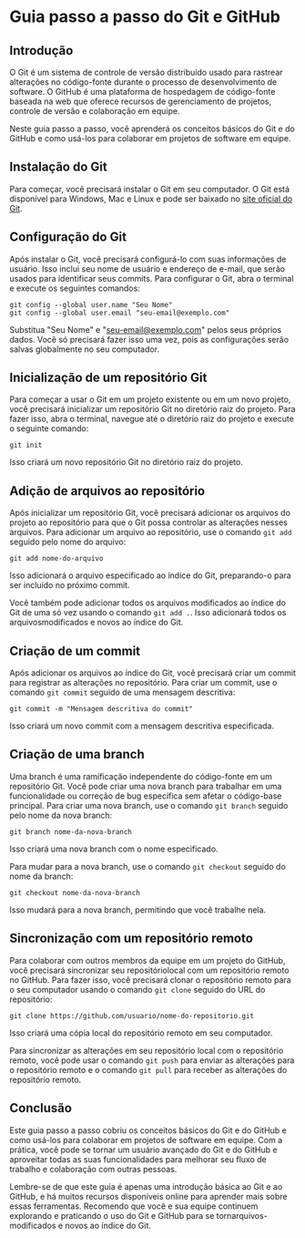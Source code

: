 # Guia passo a passo do Git e GitHub

## Introdução

O Git é um sistema de controle de versão distribuído usado para rastrear alterações no código-fonte durante o processo de desenvolvimento de software. O GitHub é uma plataforma de hospedagem de código-fonte baseada na web que oferece recursos de gerenciamento de projetos, controle de versão e colaboração em equipe.

Neste guia passo a passo, você aprenderá os conceitos básicos do Git e do GitHub e como usá-los para colaborar em projetos de software em equipe.

## Instalação do Git

Para começar, você precisará instalar o Git em seu computador. O Git está disponível para Windows, Mac e Linux e pode ser baixado no [site oficial do Git](https://git-scm.com/downloads).

## Configuração do Git

Após instalar o Git, você precisará configurá-lo com suas informações de usuário. Isso inclui seu nome de usuário e endereço de e-mail, que serão usados para identificar seus commits. Para configurar o Git, abra o terminal e execute os seguintes comandos:

```
git config --global user.name "Seu Nome"
git config --global user.email "seu-email@exemplo.com"
```

Substitua "Seu Nome" e "seu-email@exemplo.com" pelos seus próprios dados. Você só precisará fazer isso uma vez, pois as configurações serão salvas globalmente no seu computador.

## Inicialização de um repositório Git

Para começar a usar o Git em um projeto existente ou em um novo projeto, você precisará inicializar um repositório Git no diretório raiz do projeto. Para fazer isso, abra o terminal, navegue até o diretório raiz do projeto e execute o seguinte comando:

```
git init
```

Isso criará um novo repositório Git no diretório raiz do projeto.

## Adição de arquivos ao repositório

Após inicializar um repositório Git, você precisará adicionar os arquivos do projeto ao repositório para que o Git possa controlar as alterações nesses arquivos. Para adicionar um arquivo ao repositório, use o comando `git add` seguido pelo nome do arquivo:

```
git add nome-do-arquivo
```

Isso adicionará o arquivo especificado ao índice do Git, preparando-o para ser incluído no próximo commit.

Você também pode adicionar todos os arquivos modificados ao índice do Git de uma só vez usando o comando `git add .`. Isso adicionará todos os arquivosmodificados e novos ao índice do Git.

## Criação de um commit

Após adicionar os arquivos ao índice do Git, você precisará criar um commit para registrar as alterações no repositório. Para criar um commit, use o comando `git commit` seguido de uma mensagem descritiva:

```
git commit -m "Mensagem descritiva do commit"
```

Isso criará um novo commit com a mensagem descritiva especificada.

## Criação de uma branch

Uma branch é uma ramificação independente do código-fonte em um repositório Git. Você pode criar uma nova branch para trabalhar em uma funcionalidade ou correção de bug específica sem afetar o código-base principal. Para criar uma nova branch, use o comando `git branch` seguido pelo nome da nova branch:

```
git branch nome-da-nova-branch
```

Isso criará uma nova branch com o nome especificado.

Para mudar para a nova branch, use o comando `git checkout` seguido do nome da branch:

```
git checkout nome-da-nova-branch
```

Isso mudará para a nova branch, permitindo que você trabalhe nela.

## Sincronização com um repositório remoto

Para colaborar com outros membros da equipe em um projeto do GitHub, você precisará sincronizar seu repositóriolocal com um repositório remoto no GitHub. Para fazer isso, você precisará clonar o repositório remoto para o seu computador usando o comando `git clone` seguido do URL do repositório:

```
git clone https://github.com/usuario/nome-do-repositorio.git
```

Isso criará uma cópia local do repositório remoto em seu computador.

Para sincronizar as alterações em seu repositório local com o repositório remoto, você pode usar o comando `git push` para enviar as alterações para o repositório remoto e o comando `git pull` para receber as alterações do repositório remoto.

## Conclusão

Este guia passo a passo cobriu os conceitos básicos do Git e do GitHub e como usá-los para colaborar em projetos de software em equipe. Com a prática, você pode se tornar um usuário avançado do Git e do GitHub e aproveitar todas as suas funcionalidades para melhorar seu fluxo de trabalho e colaboração com outras pessoas.

Lembre-se de que este guia é apenas uma introdução básica ao Git e ao GitHub, e há muitos recursos disponíveis online para aprender mais sobre essas ferramentas. Recomendo que você e sua equipe continuem explorando e praticando o uso do Git e GitHub para se tornarquivos-modificados e novos ao índice do Git.